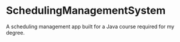 # SchedulingManagementSystem
A scheduling management app built for a Java course required for my degree.
